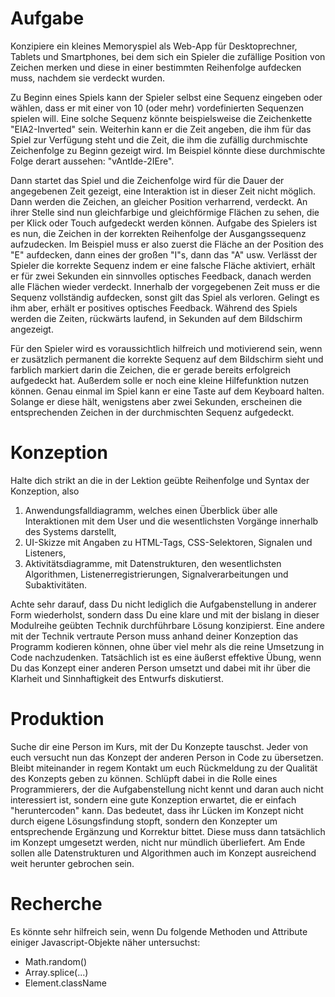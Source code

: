# Aufgabe
Konzipiere ein kleines Memoryspiel als Web-App für Desktoprechner, Tablets und Smartphones, bei dem sich ein Spieler die zufällige Position von Zeichen merken und diese in einer bestimmten Reihenfolge aufdecken muss, nachdem sie verdeckt wurden.

Zu Beginn eines Spiels kann der Spieler selbst eine Sequenz eingeben oder wählen, dass er mit einer von 10 (oder mehr) vordefinierten Sequenzen spielen will. Eine solche Sequenz könnte beispielsweise die Zeichenkette "EIA2-Inverted" sein. Weiterhin kann er die Zeit angeben, die ihm für das Spiel zur Verfügung steht und die Zeit, die ihm die zufällig durchmischte Zeichenfolge zu Beginn gezeigt wird. Im Beispiel könnte diese durchmischte Folge derart aussehen: "vAntIde-2IEre".

Dann startet das Spiel und die Zeichenfolge wird für die Dauer der angegebenen Zeit gezeigt, eine Interaktion ist in dieser Zeit nicht möglich. Dann werden die Zeichen, an gleicher Position verharrend, verdeckt. An ihrer Stelle sind nun gleichfarbige und gleichförmige Flächen zu sehen, die per Klick oder Touch aufgedeckt werden können. Aufgabe des Spielers ist es nun, die Zeichen in der korrekten Reihenfolge der Ausgangssequenz aufzudecken. Im Beispiel muss er also zuerst die Fläche an der Position des "E" aufdecken, dann eines der großen "I"s, dann das "A" usw. Verlässt der Spieler die korrekte Sequenz indem er eine falsche Fläche aktiviert, erhält er für zwei Sekunden ein sinnvolles optisches Feedback, danach werden alle Flächen wieder verdeckt. Innerhalb der vorgegebenen Zeit muss er die Sequenz vollständig aufdecken, sonst gilt das Spiel als verloren. Gelingt es ihm aber, erhält er positives optisches Feedback. Während des Spiels werden die Zeiten, rückwärts laufend, in Sekunden auf dem Bildschirm angezeigt. 

Für den Spieler wird es voraussichtlich hilfreich und motivierend sein, wenn er zusätzlich permanent die korrekte Sequenz auf dem Bildschirm sieht und farblich markiert darin die Zeichen, die er gerade bereits erfolgreich aufgedeckt hat. Außerdem solle er noch eine kleine Hilfefunktion nutzen können. Genau einmal im Spiel kann er eine Taste auf dem Keyboard halten. Solange er diese hält, wenigstens aber zwei Sekunden, erscheinen die entsprechenden Zeichen in der durchmischten Sequenz aufgedeckt. 

# Konzeption
Halte dich strikt an die in der Lektion geübte Reihenfolge und Syntax der Konzeption, also  
1. Anwendungsfalldiagramm, welches einen Überblick über alle Interaktionen mit dem User und die wesentlichsten Vorgänge innerhalb des Systems darstellt,
2. UI-Skizze mit Angaben zu HTML-Tags, CSS-Selektoren, Signalen und Listeners, 
3. Aktivitätsdiagramme, mit Datenstrukturen, den wesentlichsten Algorithmen, Listenerregistrierungen, Signalverarbeitungen und Subaktivitäten.  

Achte sehr darauf, dass Du nicht lediglich die Aufgabenstellung in anderer Form wiederholst, sondern dass Du eine klare und mit der bislang in dieser Modulreihe geübten Technik durchführbare Lösung konzipierst. Eine andere mit der Technik vertraute Person muss anhand deiner Konzeption das Programm kodieren können, ohne über viel mehr als die reine Umsetzung in Code nachzudenken. Tatsächlich ist es eine äußerst effektive Übung, wenn Du das Konzept einer anderen Person umsetzt und dabei mit ihr über die Klarheit und Sinnhaftigkeit des Entwurfs diskutierst.

# Produktion
Suche dir eine Person im Kurs, mit der Du Konzepte tauschst. Jeder von euch versucht nun das Konzept der anderen Person in Code zu übersetzen. Bleibt miteinander in regem Kontakt um euch Rückmeldung zu der Qualität des Konzepts geben zu können. Schlüpft dabei in die Rolle eines Programmierers, der die Aufgabenstellung nicht kennt und daran auch nicht interessiert ist, sondern eine gute Konzeption erwartet, die er einfach "heruntercoden" kann. Das bedeutet, dass ihr Lücken im Konzept nicht durch eigene Lösungsfindung stopft, sondern den Konzepter um entsprechende Ergänzung und Korrektur bittet. Diese muss dann tatsächlich im Konzept umgesetzt werden, nicht nur mündlich überliefert. Am Ende sollen alle Datenstrukturen und Algorithmen auch im Konzept ausreichend weit herunter gebrochen sein. 

# Recherche
Es könnte sehr hilfreich sein, wenn Du folgende Methoden und Attribute einiger Javascript-Objekte näher untersuchst:
- Math.random()
- Array.splice(...)
- Element.className